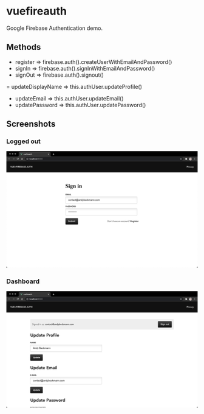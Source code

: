 # vuefireauth

Google Firebase Authentication demo.

## Methods

- register => firebase.auth().createUserWithEmailAndPassword()
- signIn => firebase.auth().signInWithEmailAndPassword()
- signOut => firebase.auth().signout()

= updateDisplayName => this.authUser.updateProfile()
- updateEmail => this.authUser.updateEmail()
- updatePassword => this.authUser.updatePassword()

## Screenshots

### Logged out
![Screenshot](/screenshot1.png?raw=true)

### Dashboard
![Screenshot](/screenshot2.png?raw=true)
